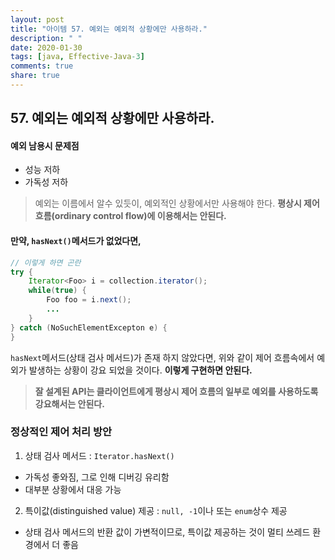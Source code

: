 ```yaml
---
layout: post
title: "아이템 57. 예외는 예외적 상황에만 사용하라."
description: " "
date: 2020-01-30
tags: [java, Effective-Java-3]
comments: true
share: true
---
```


## 57. 예외는 예외적 상황에만 사용하라.

#### 예외 남용시 문제점
- 성능 저하
- 가독성 저하


>
> 예외는 이름에서 알수 있듯이, 예외적인 상황에서만 사용해야 한다. __평상시 제어 흐름(ordinary control flow)에 이용해서는 안된다.__
>


#### 만약, ```hasNext()```메서드가 없었다면,
```java
// 이렇게 하면 곤란
try {
    Iterator<Foo> i = collection.iterator();
    while(true) {
        Foo foo = i.next();
        ...
    }
} catch (NoSuchElementExcepton e) {
}
```
```hasNext```메서드(상태 검사 메서드)가 존재 하지 않았다면,
위와 같이 제어 흐름속에서 예외가 발생하는 상황이 강요 되었을 것이다. __이렇게 구현하면 안된다.__

>
> __잘 설계된 API는 클라이언트에게 평상시 제어 흐름의 일부로 예외를 사용하도록 강요해서는 안된다.__
>


### 정상적인 제어 처리 방안
1. 상태 검사 메서드 : ```Iterator.hasNext()```
  - 가독성 좋와짐, 그로 인해 디버깅 유리함
  - 대부분 상황에서 대응 가능
2. 특이값(distinguished value) 제공 : ```null, -1```이나 또는 ```enum```상수 제공
  - 상태 검사 메서드의 반환 값이 가변적이므로, 특이값 제공하는 것이 멀티 쓰레드 환경에서 더 좋음
  